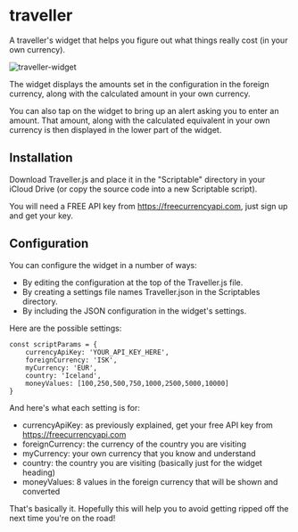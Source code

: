 # traveller
A traveller's widget that helps you figure out what things really cost (in your own currency).

![traveller-widget](https://github.com/pinballseeker/scriptable-widgets-traveller/assets/72741095/25feea2c-1b65-4529-ab4d-89503e9a4f42)

The widget displays the amounts set in the configuration in the foreign currency, along with the calculated amount in your own currency.

You can also tap on the widget to bring up an alert asking you to enter an amount. That amount, along with the calculated equivalent in your own currency is then displayed in the lower part of the widget.

## Installation

Download Traveller.js and place it in the "Scriptable" directory in your iCloud Drive (or copy the source code into a new Scriptable script).

You will need a FREE API key from https://freecurrencyapi.com, just sign up and get your key.

## Configuration

You can configure the widget in a number of ways:
- By editing the configuration at the top of the Traveller.js file.
- By creating a settings file names Traveller.json in the Scriptables directory.
- By including the JSON configuration in the widget's settings.

Here are the possible settings:

    const scriptParams = {
    	currencyApiKey: 'YOUR_API_KEY_HERE',
    	foreignCurrency: 'ISK',
    	myCurrency: 'EUR',
    	country: 'Iceland',
    	moneyValues: [100,250,500,750,1000,2500,5000,10000]
    }

And here's what each setting is for:
- currencyApiKey: as previously explained, get your free API key from https://freecurrencyapi.com
- foreignCurrency: the currency of the country you are visiting
- myCurrency: your own currency that you know and understand
- country: the country you are visiting (basically just for the widget heading)
- moneyValues: 8 values in the foreign currency that will be shown and converted

That's basically it. Hopefully this will help you to avoid getting ripped off the next time you're on the road!
